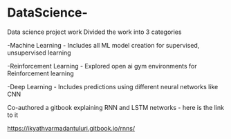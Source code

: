 # DataScience-
Data science project work
Divided the work into 3 categories

-Machine Learning - Includes all ML model creation for supervised, unsupervised learning

-Reinforcement Learning - Explored open ai gym environments for Reinforcement learning 

-Deep Learning - Includes predictions using different neural networks like CNN

 Co-authored a gitbook explaining RNN and LSTM networks - here is the link to it 

https://ikyathvarmadantuluri.gitbook.io/rnns/

